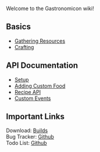 Welcome to the Gastronomicon wiki!

## Basics

- [Gathering Resources](/gastronomicon/resource-gathering)
- [Crafting](/gastronomicon/crafting)

## API Documentation

- [Setup](/gastronomicon/api-setup)
- [Adding Custom Food](/gastronomicon/custom-food)
- [Recipe API](/gastronomicon/recipes)
- [Custom Events](/gastronomicon/events)

## Important Links

Download: [Builds](https://thebusybiscuit.github.io/builds/SchnTgaiSpock/Gastronomicon/master/) \
Bug Tracker: [Github](https://github.com/SchnTgaiSpock/Gastronomicon/issues) \
Todo List: [Github](https://github.com/users/SchnTgaiSpock/projects/1)
